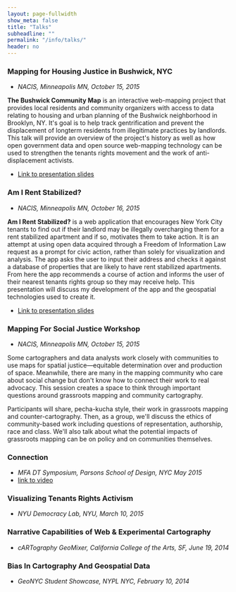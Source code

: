 ```yaml
---
layout: page-fullwidth
show_meta: false
title: "Talks"
subheadline: ""
permalink: "/info/talks/"
header: no
---
```


### Mapping for Housing Justice in Bushwick, NYC
- *NACIS, Minneapolis MN, October 15, 2015*   

**The Bushwick Community Map** is an interactive web-mapping project that provides local residents and community organizers with access to data relating to housing and urban planning of the Bushwick neighborhood in Brooklyn, NY. It's goal is to help track gentrification and prevent the displacement of longterm residents from illegitimate practices by landlords. This talk will provide an overview of the project's history as well as how open government data and open source web-mapping technology can be used to strengthen the tenants rights movement and the work of anti-displacement activists. 

- [Link to presentation slides]({{site.url}}{{site.baseurl}}/presentations/bcm-nacis-2015/)

### Am I Rent Stabilized?
- *NACIS, Minneapolis MN, October 16, 2015*

**Am I Rent Stabilized?** is a web application that encourages New York City tenants to find out if their landlord may be illegally overcharging them for a rent stabilized apartment and if so, motivates them to take action. It is an attempt at using open data acquired through a Freedom of Information Law request as a prompt for civic action, rather than solely for visualization and analysis. The app asks the user to input their address and checks it against a database of properties that are likely to have rent stabilized apartments. From here the app recommends a course of action and informs the user of their nearest tenants rights group so they may receive help. This presentation will discuss my development of the app and the geospatial technologies used to create it.

- [Link to presentation slides]({{site.url}}{{site.baseurl}}/presentations/am-i-rent-stabilized/)

### Mapping For Social Justice Workshop
- *NACIS, Minneapolis MN, October 15, 2015*

Some cartographers and data analysts work closely with communities to use maps for spatial justice—equitable determination over and production of space. Meanwhile, there are many in the mapping community who care about social change but don't know how to connect their work to real advocacy. This session creates a space to think through important questions around grassroots mapping and community cartography.

Participants will share, pecha-kucha style, their work in grassroots mapping and counter-cartography. Then, as a group, we'll discuss the ethics of community-based work including questions of representation, authorship, race and class. We'll also talk about what the potential impacts of grassroots mapping can be on policy and on communities themselves.

### Connection
- *MFA DT Symposium, Parsons School of Design, NYC May 2015*
- [link to video](https://vimeo.com/album/3468048/video/130331997#t=230s)

### Visualizing Tenants Rights Activism
- *NYU Democracy Lab, NYU, March 10, 2015*

### Narrative Capabilities of Web & Experimental Cartography
- *cARTography GeoMixer, California College of the Arts, SF, June 19, 2014*

### Bias In Cartography And Geospatial Data
- *GeoNYC Student Showcase, NYPL NYC, February 10, 2014*


